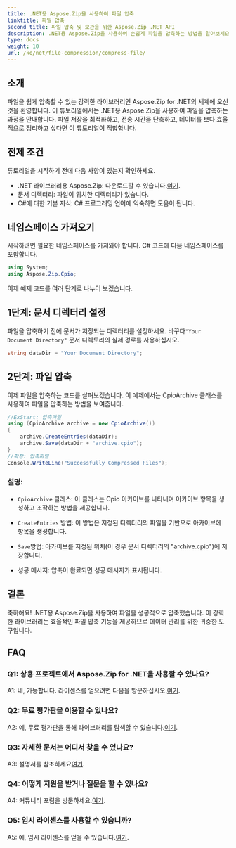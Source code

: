 ```yaml
---
title: .NET용 Aspose.Zip을 사용하여 파일 압축
linktitle: 파일 압축
second_title: 파일 압축 및 보관을 위한 Aspose.Zip .NET API
description: .NET용 Aspose.Zip을 사용하여 손쉽게 파일을 압축하는 방법을 알아보세요. 효율적인 파일 관리를 위한 단계별 튜토리얼을 따르십시오.
type: docs
weight: 10
url: /ko/net/file-compression/compress-file/
---
```

## 소개

파일을 쉽게 압축할 수 있는 강력한 라이브러리인 Aspose.Zip for .NET의 세계에 오신 것을 환영합니다. 이 튜토리얼에서는 .NET용 Aspose.Zip을 사용하여 파일을 압축하는 과정을 안내합니다. 파일 저장을 최적화하고, 전송 시간을 단축하고, 데이터를 보다 효율적으로 정리하고 싶다면 이 튜토리얼이 적합합니다.

## 전제 조건

튜토리얼을 시작하기 전에 다음 사항이 있는지 확인하세요.

-  .NET 라이브러리용 Aspose.Zip: 다운로드할 수 있습니다.[여기](https://releases.aspose.com/zip/net/).
- 문서 디렉터리: 파일이 위치한 디렉터리가 있습니다.
- C#에 대한 기본 지식: C# 프로그래밍 언어에 익숙하면 도움이 됩니다.

## 네임스페이스 가져오기

시작하려면 필요한 네임스페이스를 가져와야 합니다. C# 코드에 다음 네임스페이스를 포함합니다.

```csharp
using System;
using Aspose.Zip.Cpio;
```

이제 예제 코드를 여러 단계로 나누어 보겠습니다.

## 1단계: 문서 디렉터리 설정

 파일을 압축하기 전에 문서가 저장되는 디렉터리를 설정하세요. 바꾸다`"Your Document Directory"` 문서 디렉토리의 실제 경로를 사용하십시오.

```csharp
string dataDir = "Your Document Directory";
```

## 2단계: 파일 압축

이제 파일을 압축하는 코드를 살펴보겠습니다. 이 예제에서는 CpioArchive 클래스를 사용하여 파일을 압축하는 방법을 보여줍니다.

```csharp
//ExStart: 압축파일
using (CpioArchive archive = new CpioArchive())
{
    archive.CreateEntries(dataDir);
    archive.Save(dataDir + "archive.cpio");
}
//확장: 압축파일
Console.WriteLine("Successfully Compressed Files");
```

### 설명:

- `CpioArchive` 클래스: 이 클래스는 Cpio 아카이브를 나타내며 아카이브 항목을 생성하고 조작하는 방법을 제공합니다.

- `CreateEntries` 방법: 이 방법은 지정된 디렉터리의 파일을 기반으로 아카이브에 항목을 생성합니다.

- `Save`방법: 아카이브를 지정된 위치(이 경우 문서 디렉터리의 "archive.cpio")에 저장합니다.

- 성공 메시지: 압축이 완료되면 성공 메시지가 표시됩니다.

## 결론

축하해요! .NET용 Aspose.Zip을 사용하여 파일을 성공적으로 압축했습니다. 이 강력한 라이브러리는 효율적인 파일 압축 기능을 제공하므로 데이터 관리를 위한 귀중한 도구입니다.

## FAQ

### Q1: 상용 프로젝트에서 Aspose.Zip for .NET을 사용할 수 있나요?

 A1: 네, 가능합니다. 라이센스를 얻으려면 다음을 방문하십시오.[여기](https://purchase.aspose.com/buy).

### Q2: 무료 평가판을 이용할 수 있나요?

 A2: 예, 무료 평가판을 통해 라이브러리를 탐색할 수 있습니다.[여기](https://releases.aspose.com/).

### Q3: 자세한 문서는 어디서 찾을 수 있나요?

 A3: 설명서를 참조하세요[여기](https://reference.aspose.com/zip/net/).

### Q4: 어떻게 지원을 받거나 질문을 할 수 있나요?

 A4: 커뮤니티 포럼을 방문하세요.[여기](https://forum.aspose.com/c/zip/37).

### Q5: 임시 라이센스를 사용할 수 있습니까?

 A5: 예, 임시 라이센스를 얻을 수 있습니다.[여기](https://purchase.aspose.com/temporary-license/).